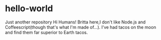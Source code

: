 # hello-world
Just another repository
Hi Humans!
Britta here,I don't like Node.js and Coffeescript(though that's what I'm made of...).
I've had tacos on the moon and find them far superior to Earth tacos.
